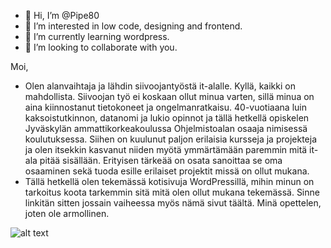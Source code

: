 - 👋 Hi, I’m @Pipe80
- 👀 I’m interested in low code, designing and frontend.
- 🌱 I’m currently learning wordpress.
- 💞️ I’m looking to collaborate with you.

Moi,
- Olen alanvaihtaja ja lähdin siivoojantyöstä it-alalle. Kyllä, kaikki on mahdollista. Siivoojan työ ei koskaan ollut minua varten,
sillä minua on aina kiinnostanut tietokoneet ja ongelmanratkaisu. 40-vuotiaana luin kaksoistutkinnon, datanomi ja lukio opinnot ja tällä hetkellä opiskelen Jyväskylän ammattikorkeakoulussa Ohjelmistoalan osaaja nimisessä koulutuksessa. Siihen on kuulunut paljon erilaisia kursseja ja projekteja ja olen itsekkin kasvanut niiden myötä ymmärtämään paremmin mitä it-ala pitää sisällään. Erityisen tärkeää on osata sanoittaa se oma osaaminen sekä tuoda esille erilaiset projektit missä on ollut mukana.
- Tällä hetkellä olen tekemässä kotisivuja WordPressillä, mihin minun on tarkoitus koota tarkemmin sitä mitä olen ollut mukana tekemässä.
Sinne linkitän sitten jossain vaiheessa myös nämä sivut täältä.
Minä opettelen, joten ole armollinen. 

![alt text](https://pixabay.com/get/g8fea9ca6b0062c109fcd75a77a3c2109101b7b25fe1d5d0b3edbf071c4b8e31294fa5392b0925205c2d94bd6a193775d638cc7bd304a1f1f863b6597b3b56079_1920.jpg)
